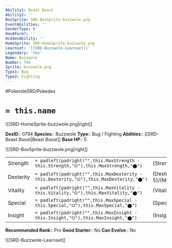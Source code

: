 ```yaml
---
Ability1: Beast Boost
Ability2: ''
BoxSprite: SRD-BoxSprite-buzzwole.png
EventAbilities: ''
GenderType: N
HasAForm?: ''
HiddenAbility: ''
HomeSprite: SRD-HomeSprite-buzzwole.png
Learnset: '[[SRD-Buzzwole-Learnset]]'
Legendary: 'Yes'
Name: Buzzwole
Number: 794
Sprite: buzzwole.png
Type1: Bug
Type2: Fighting
---
```


#PokeroleSRD/Pokedex

# `= this.name`

![[SRD-HomeSprite-buzzwole.png|right]]

**DexID**:: 0794
**Species**:: Buzzwole
**Type**:: Bug / Fighting
**Abilities**:: [[SRD-Beast Boost|Beast Boost]]
**Base HP**:: 5

![[SRD-BoxSprite-buzzwole.png|right]]

|           |                                                                                        |                                          |
| --------- | -------------------------------------------------------------------------------------- | ---------------------------------------- |
| Strength  | `= padleft(padright("",this.MaxStrength - this.Strength,"⭘"),this.MaxStrength,"⬤")`    | (Strength::7)/(MaxStrength::7)   |
| Dexterity | `= padleft(padright("",this.MaxDexterity - this.Dexterity,"⭘"),this.MaxDexterity,"⬤")` | (Dexterity:: 5)/(MaxDexterity::5) |
| Vitality  | `= padleft(padright("",this.MaxVitality - this.Vitality,"⭘"),this.MaxVitality,"⬤")`    | (Vitality::7)/(MaxVitality::7)   |
| Special   | `= padleft(padright("",this.MaxSpecial - this.Special,"⭘"),this.MaxSpecial,"⬤")`       | (Special::4)/(MaxSpecial::4)     |
| Insight   | `= padleft(padright("",this.MaxInsight - this.Insight,"⭘"),this.MaxInsight,"⬤")`       | (Insight::4)/(MaxInsight::4)     |

**Recommended Rank**:: Pro
**Good Starter**:: No
**Can Evolve**:: No

![[SRD-Buzzwole-Learnset]]